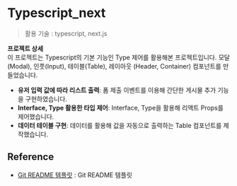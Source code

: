 # Typescript_next    
> 활용 기술 : typescript, next.js 





**프로젝트 상세**  
이 프로젝트는 Typescript의 기본 기능인 Type 제어를 활용해본 프로젝트입니다.
모달 (Modal), 인풋(Input), 테이블(Table), 레이아웃 (Header, Container) 컴포넌트를 만들었습니다.

  - **유저 입력 값에 따라 리스트 출력**: 폼 제출 이벤트를 이용해 간단한 게시물 추가 기능을 구현하였습니다. 
  - **Interface, Type 활용한 타입 제어**: Interface, Type을 활용해 리액트 Props를 제어했습니다.
  - **데이터 테이블 구현**: 데이터를 활용해 값을 자동으로 출력하는 Table 컴포넌트를 제작했습니다. 



## Reference
- [Git README 템플릿](https://github.com/ohahohah/readme-template) : Git README 템플릿 
